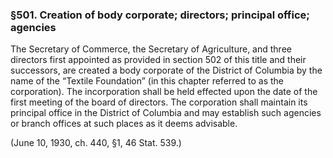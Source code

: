 ### §501. Creation of body corporate; directors; principal office; agencies ###

The Secretary of Commerce, the Secretary of Agriculture, and three directors first appointed as provided in section 502 of this title and their successors, are created a body corporate of the District of Columbia by the name of the “Textile Foundation” (in this chapter referred to as the corporation). The incorporation shall be held effected upon the date of the first meeting of the board of directors. The corporation shall maintain its principal office in the District of Columbia and may establish such agencies or branch offices at such places as it deems advisable.

(June 10, 1930, ch. 440, §1, 46 Stat. 539.)